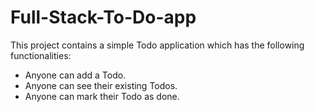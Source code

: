 # Full-Stack-To-Do-app
This project contains a simple Todo application which has the following functionalities:

- Anyone can add a Todo.
- Anyone can see their existing Todos.
- Anyone can mark their Todo as done.
